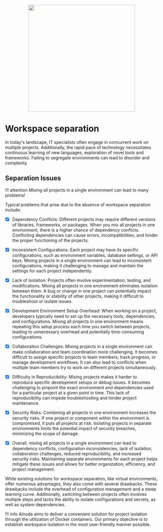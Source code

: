 
<p align="center">
  <img src="../img/software-development-3.svg" alt="" width="350">
</p>

# Workspace separation

In today's landscape, IT specialists often engage in concurrent work on multiple projects. Additionally, the rapid pace 
of technology necessitates continuous learning of new languages, exploration of novel tools and frameworks. 
Failing to segregate environments can lead to disorder and complexity

## Separation Issues

!!! attention
    Mixing all projects in a single environment can lead to many problems!

Typical problems that arise due to the absence of workspace separation include:

- [X] Dependency Conflicts: Different projects may require different versions of libraries, frameworks, or packages. When you mix all projects in one environment, there is a higher chance of dependency conflicts. Conflicting dependencies can cause errors, incompatibilities, and hinder the proper functioning of the projects.

- [X] Inconsistent Configurations: Each project may have its specific configurations, such as environment variables, database settings, or API keys. Mixing projects in a single environment can lead to inconsistent configurations, making it challenging to manage and maintain the settings for each project independently.

- [X] Lack of Isolation: Projects often involve experimentation, testing, and modifications. Mixing all projects in one environment eliminates isolation between them. A bug or change in one project can potentially impact the functionality or stability of other projects, making it difficult to troubleshoot or isolate issues.

- [X] Development Environment Setup Overhead: When working on a project, developers typically need to set up the necessary tools, dependencies, and configurations. Mixing all projects in one environment means repeating this setup process each time you switch between projects, leading to unnecessary overhead and potentially time-consuming configurations.

- [X] Collaboration Challenges: Mixing projects in a single environment can make collaboration and team coordination more challenging. It becomes difficult to assign specific projects to team members, track progress, or manage development workflows. It can also lead to conflicts when multiple team members try to work on different projects simultaneously.

- [X] Difficulty in Reproducibility: Mixing projects makes it harder to reproduce specific development setups or debug issues. It becomes challenging to pinpoint the exact environment and dependencies used for a particular project at a given point in time. This lack of reproducibility can impede troubleshooting and hinder project maintenance.

- [X] Security Risks: Combining all projects in one environment increases the security risks. If one project or component within the environment is compromised, it puts all projects at risk. Isolating projects in separate environments limits the potential impact of security breaches, minimizing the scope of damage.

- [X] Overall, mixing all projects in a single environment can lead to dependency conflicts, configuration inconsistencies, lack of isolation, collaboration challenges, reduced reproducibility, and increased security risks. Maintaining separate environments for each project helps mitigate these issues and allows for better organization, efficiency, and project management.

While existing solutions for workspace separation, like virtual environments, offer numerous advantages, they also come with 
several drawbacks. These drawbacks include the overhead of configuration management and a steep learning curve. Additionally, 
switching between projects often involves multiple steps and lacks the ability to isolate configurations and secrets, as well 
as system dependencies.

!!! info
    Alnoda aims to deliver a convenient solution for project isolation through the utilization of Docker containers. Our primary objective is to establish workspace isolation in the most user-friendly manner possible.
